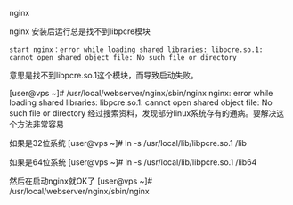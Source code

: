 nginx

nginx 安装后运行总是找不到libpcre模块

	start nginx：error while loading shared libraries: libpcre.so.1: cannot open shared object file: No such file or directory

意思是找不到libpcre.so.1这个模块，而导致启动失败。


[user@vps ~]# /usr/local/webserver/nginx/sbin/nginx
nginx: error while loading shared libraries: libpcre.so.1: cannot open shared object file: No such file or directory
经过搜索资料，发现部分linux系统存有的通病。要解决这个方法非常容易

如果是32位系统
[user@vps ~]#  ln -s /usr/local/lib/libpcre.so.1 /lib

如果是64位系统
[user@vps ~]#  ln -s /usr/local/lib/libpcre.so.1 /lib64

然后在启动nginx就OK了
[user@vps ~]# /usr/local/webserver/nginx/sbin/nginx